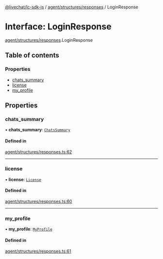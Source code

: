 [@livechat/lc-sdk-js](../README.md) / [agent/structures/responses](../modules/agent_structures_responses.md) / LoginResponse

# Interface: LoginResponse

[agent/structures/responses](../modules/agent_structures_responses.md).LoginResponse

## Table of contents

### Properties

- [chats\_summary](agent_structures_responses.LoginResponse.md#chats_summary)
- [license](agent_structures_responses.LoginResponse.md#license)
- [my\_profile](agent_structures_responses.LoginResponse.md#my_profile)

## Properties

### chats\_summary

• **chats\_summary**: [`ChatsSummary`](agent_structures_structures.ChatsSummary.md)

#### Defined in

[agent/structures/responses.ts:62](https://github.com/livechat/lc-sdk-js/blob/1fa827f/src/agent/structures/responses.ts#L62)

___

### license

• **license**: [`License`](agent_structures_structures.License.md)

#### Defined in

[agent/structures/responses.ts:60](https://github.com/livechat/lc-sdk-js/blob/1fa827f/src/agent/structures/responses.ts#L60)

___

### my\_profile

• **my\_profile**: [`MyProfile`](agent_structures_users.MyProfile.md)

#### Defined in

[agent/structures/responses.ts:61](https://github.com/livechat/lc-sdk-js/blob/1fa827f/src/agent/structures/responses.ts#L61)
